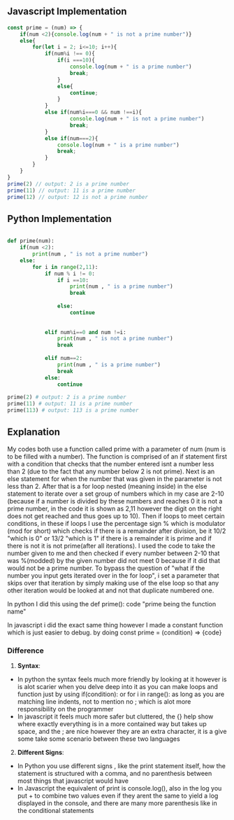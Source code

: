 ## Javascript Implementation
```javascript
const prime = (num) => {
    if(num <2){console.log(num + " is not a prime number")}
    else{
        for(let i = 2; i<=10; i++){
            if(num%i !== 0){
                if(i ===10){
                    console.log(num + " is a prime number")
                    break;
                }
                else{
                    continue;
                }
            }
            else if(num%i===0 && num !==i){
                    console.log(num + " is not a prime number")
                    break;
            }
            else if(num===2){
                console.log(num + " is a prime number")
                break;
            }
        }
    }
}
prime(2) // output: 2 is a prime number
prime(11) // output: 11 is a prime number
prime(12) // output: 12 is not a prime number
```
## Python Implementation
```python

def prime(num):
    if(num <2):
        print(num , " is not a prime number")
    else:
        for i in range(2,11):
            if num % i != 0:
                if i ==10:
                    print(num , " is a prime number")
                    break
                
                else:
                    continue
                
            
            elif num%i==0 and num !=i:
                print(num , " is not a prime number")
                break
            
            elif num==2:
                print(num , " is a prime number")
                break
            else:
                continue
                
prime(2) # output: 2 is a prime number
prime(11) # output: 11 is a prime number
prime(113) # output: 113 is a prime number
```

## Explanation
My codes both use a function called prime with a parameter of num (num is to be filled with a number). The function is comprised of an if statement first with a condition that checks that the number entered isnt a number less than 2 (due to the fact that any number below 2 is not prime). Next is an else statement for when the number that was given in the parameter is not less than 2. After that is a for loop nested (meaning inside) in the else statement to iterate over a set group of numbers which in my case are 2-10 (because if a number is divided by these numbers and reaches 0 it is not a prime number, in the code it is shown as 2,11 however the digit on the right does not get reached and thus goes up to 10). Then if loops to meet certain conditions, in these if loops I use the percentage sign % which is modulator (mod for short) which checks if there is a remainder after division, be it 10/2 "which is 0" or 13/2 "which is 1" if there is a remainder it is prime and if there is not it is not prime(after all iterations). I used the code to take the number given to me and then checked if every number between 2-10 that was %(modded) by the given number did not meet 0 because if it did that would not be a prime number. To bypass the question of "what if the number you input gets iterated over in the for loop", i set a parameter that skips over that iteration by simply making use of the else loop so that any other iteration would be looked at and not that duplicate numbered one.

In python I did this using the def prime(): code "prime being the function name"

In javascript i did the exact same thing however I made a constant function which is just easier to debug. by doing const prime = (condition) => {code}

### Difference
1. **Syntax**: 
- In python the syntax feels much more friendly by looking at it however is is alot scarier when you delve deep into it as you can make loops and function just by using if(condition): or for i in range(): as long as you are matching line indents, not to mention no ; which is alot more responsibility on the programmer
- In javascript it feels much more safer but cluttered, the {} help show where exactly everything is in a more contained way but takes up space, and the ; are nice however they are an extra character, it is a give some take some scenario between these two languages
2. **Different Signs**:
- In Python you use different signs , like the print statement itself, how the statement is structured with a comma, and no parenthesis between most things that javascript would have
- In Javascript the equivalent of print is console.log(), also in the log you put + to combine two values even if they arent the same to yield a log displayed in the console, and there are many more parenthesis like in the  conditional statements
